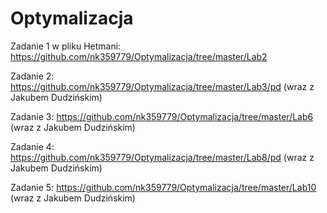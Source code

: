 # Optymalizacja

Zadanie 1 w pliku Hetmani: https://github.com/nk359779/Optymalizacja/tree/master/Lab2

Zadanie 2: https://github.com/nk359779/Optymalizacja/tree/master/Lab3/pd (wraz z Jakubem Dudzińskim)

Zadanie 3: https://github.com/nk359779/Optymalizacja/tree/master/Lab6 (wraz z Jakubem Dudzińskim)

Zadanie 4: https://github.com/nk359779/Optymalizacja/tree/master/Lab8/pd (wraz z Jakubem Dudzińskim)

Zadanie 5: https://github.com/nk359779/Optymalizacja/tree/master/Lab10 (wraz z Jakubem Dudzińskim)
